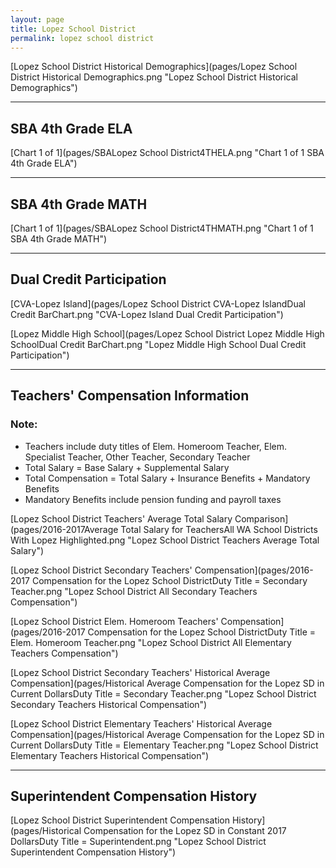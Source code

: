 ```yaml
---
layout: page
title: Lopez School District
permalink: lopez school district
---
```



[Lopez School District Historical Demographics](pages/Lopez School District Historical Demographics.png "Lopez School District Historical Demographics")

___

## SBA 4th Grade ELA

[Chart 1 of 1](pages/SBALopez School District4THELA.png "Chart 1 of 1 SBA 4th Grade ELA")


___

## SBA 4th Grade MATH

[Chart 1 of 1](pages/SBALopez School District4THMATH.png "Chart 1 of 1 SBA 4th Grade MATH")


___

## Dual Credit Participation

[CVA-Lopez Island](pages/Lopez School District CVA-Lopez IslandDual Credit BarChart.png "CVA-Lopez Island Dual Credit Participation")

[Lopez Middle High School](pages/Lopez School District Lopez Middle High SchoolDual Credit BarChart.png "Lopez Middle High School Dual Credit Participation")


___

## Teachers' Compensation Information
### Note:
- Teachers include duty titles of Elem. Homeroom Teacher, Elem. Specialist Teacher, Other Teacher, Secondary Teacher
- Total Salary = Base Salary + Supplemental Salary
- Total Compensation = Total Salary + Insurance Benefits + Mandatory Benefits
- Mandatory Benefits include pension funding and payroll taxes

[Lopez School District Teachers' Average Total Salary Comparison](pages/2016-2017Average Total Salary for TeachersAll WA School Districts With Lopez Highlighted.png "Lopez School District Teachers Average Total Salary")

[Lopez School District Secondary Teachers' Compensation](pages/2016-2017 Compensation for the Lopez School DistrictDuty Title = Secondary Teacher.png "Lopez School District All Secondary Teachers Compensation")

[Lopez School District Elem. Homeroom Teachers' Compensation](pages/2016-2017 Compensation for the Lopez School DistrictDuty Title = Elem. Homeroom Teacher.png "Lopez School District All Elementary Teachers Compensation")

[Lopez School District Secondary Teachers' Historical Average Compensation](pages/Historical Average Compensation for the Lopez SD in Current DollarsDuty Title = Secondary Teacher.png "Lopez School District Secondary Teachers Historical Compensation")

[Lopez School District Elementary Teachers' Historical Average Compensation](pages/Historical Average Compensation for the Lopez SD in Current DollarsDuty Title = Elementary Teacher.png "Lopez School District Elementary Teachers Historical Compensation")


___

## Superintendent Compensation History

[Lopez School District Superintendent Compensation History](pages/Historical Compensation for the Lopez SD in Constant 2017 DollarsDuty Title = Superintendent.png "Lopez School District Superintendent Compensation History")

